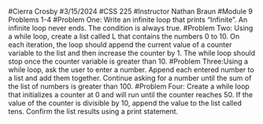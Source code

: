 #Cierra Crosby
#3/15/2024
#CSS 225
#Instructor Nathan Braun
#Module 9 Problems 1-4
#Problem One: Write an infinite loop that prints “Infinite”. An infinite loop never ends. The condition is always true.
#Problem Two: Using a while loop, create a list called L that contains the numbers 0 to 10. On each iteration, the loop should append the current value of a counter variable to the list and then increase the counter by 1. The while loop should stop once the counter variable is greater than 10.
#Problem Three:Using a while loop, ask the user to enter a number. Append each entered number to a list and add them together. Continue asking for a number until the sum of the list of numbers is greater than 100.
#Problem Four: Create a while loop that initializes a counter at 0 and will run until the counter reaches 50. If the value of the counter is divisible by 10, append the value to the list called tens. Confirm the list results using a print statement.

